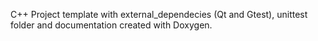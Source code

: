 C++ Project template with external_dependecies (Qt and Gtest), unittest folder and documentation created with Doxygen.